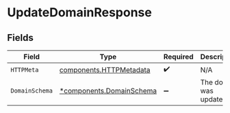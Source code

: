 # UpdateDomainResponse


## Fields

| Field                                                               | Type                                                                | Required                                                            | Description                                                         |
| ------------------------------------------------------------------- | ------------------------------------------------------------------- | ------------------------------------------------------------------- | ------------------------------------------------------------------- |
| `HTTPMeta`                                                          | [components.HTTPMetadata](../../models/components/httpmetadata.md)  | :heavy_check_mark:                                                  | N/A                                                                 |
| `DomainSchema`                                                      | [*components.DomainSchema](../../models/components/domainschema.md) | :heavy_minus_sign:                                                  | The domain was updated.                                             |